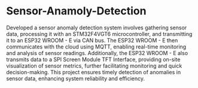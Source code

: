 # Sensor-Anamoly-Detection
Developed a sensor anomaly detection system involves gathering sensor data, processing it with an STM32F4VGT6 microcontroller, and transmitting it to an ESP32 WROOM - E via CAN bus. The ESP32 WROOM - E then communicates with the cloud using MQTT, enabling real-time monitoring and analysis of sensor readings. Additionally, the ESP32 WROOM - E also transmits data to a SPI Screen Module TFT Interface, providing on-site visualization of sensor metrics, further facilitating monitoring and quick decision-making. This project ensures timely detection of anomalies in sensor data, enhancing system reliability and efficiency.
